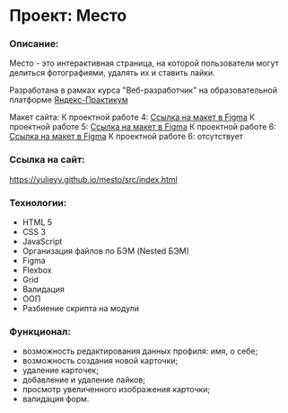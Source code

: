# Проект: Место

### Описание:
Место - это интерактивная страница, на которой пользователи могут делиться фотографиями, удалять их и ставить лайки.

Разработана в рамках курса "Веб-разработчик" на образовательной платформе [Яндекс-Практикум](https://practicum.yandex.ru/)

Макет сайта: 
К проектной работе 4: [Ссылка на макет в Figma](https://www.figma.com/file/2cn9N9jSkmxD84oJik7xL7/JavaScript.-Sprint-4?node-id=0%3A1)
К проектной работе 5: [Ссылка на макет в Figma](https://www.figma.com/file/bjyvbKKJN2naO0ucURl2Z0/JavaScript.-Sprint-5?node-id=0%3A1)
К проектной работе 6: [Ссылка на макет в Figma](https://www.figma.com/file/kRVLKwYG3d1HGLvh7JFWRT/JavaScript.-Sprint-6?node-id=0%3A1)
К проектной работе 6: отсутствует
### Ссылка на сайт:
https://yulieyv.github.io/mesto/src/index.html

### Технологии:
- HTML 5
- CSS 3
- JavaScript
- Организация файлов по БЭМ (Nested БЭМ)
- Figma
- Flexbox
- Grid
- Валидация
- ООП
- Разбиение скрипта на модули

### Функционал:
- возможность редактирования данных профиля: имя, о себе;
- возможность создания новой карточки;
- удаление карточек;
- добавление и удаление лайков;
- просмотр увеличенного изображения карточки;
- валидация форм.
